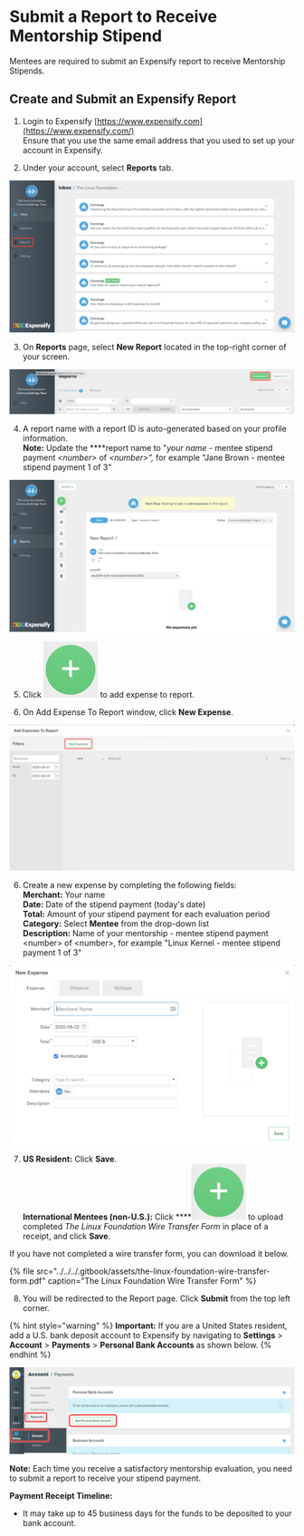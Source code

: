 # Submit a Report to Receive Mentorship Stipend

Mentees are required to submit an Expensify report to receive Mentorship Stipends.

## Create and Submit an Expensify Report <a id="GetReimbursed-SetUpaReimbursementAccountandCreateaReport"></a>

1. Login to Expensify [https://www.expensify.com](https://www.expensify.com/)  
Ensure that you use the same email address that you used to set up your account in Expensify.

2. Under your account, select **Reports** tab.

![](../../../.gitbook/assets/expensify-reports-tab.png)

3. On **Reports** page, select **New Report** located in the top-right corner of your screen.

![](../../../.gitbook/assets/expensify-new-reports.png)

4. A report name with a report ID is auto-generated based on your profile information.  
**Note:** Update the ****report name to "_your name -_ mentee stipend payment &lt;_number&gt;_ of _&lt;number&gt;",_  for example  "Jane Brown - mentee stipend payment 1 of 3"

![](../../../.gitbook/assets/expensify-add-report-and-submit.png)

5. Click ![](../../../.gitbook/assets/plus-icon.png) to add expense to report.

6. On Add Expense To Report window, click **New Expense**.

![](../../../.gitbook/assets/add-expense-screenshot-first-step.png)

6. Create a new expense by completing the following fields:  
     **Merchant:** Your name  
     **Date:** Date of the stipend payment \(today's date\)  
     **Total:** Amount of your stipend payment for each evaluation period   
     **Category:** Select **Mentee** from the drop-down list  
     **Description:** Name of your mentorship - mentee stipend payment &lt;number&gt; of &lt;number&gt;, for example "Linux Kernel - mentee stipend payment 1 of 3"

![](../../../.gitbook/assets/create-new-expense-screenshot-second-step.png)

7. **US Resident:** Click **Save**.  
    **International Mentees \(non-U.S.\):** Click ****![](../../../.gitbook/assets/plus-icon.png) to upload completed _The Linux Foundation Wire Transfer Form_ in place of a receipt, and click **Save**.

If you have not completed a wire transfer form, you can download it below.

{% file src="../../../.gitbook/assets/the-linux-foundation-wire-transfer-form.pdf" caption="The Linux Foundation Wire Transfer Form" %}

8. You will be redirected to the Report page. Click **Submit** from the top left corner.

{% hint style="warning" %}
**Important:** If you are a United States resident, add a U.S. bank deposit account to Expensify by navigating to  **Settings** &gt; **Account** &gt; **Payments** &gt; **Personal Bank Accounts** as shown below.
{% endhint %}

![](../../../.gitbook/assets/us-mentee-add-bank-account.png)

**Note:** Each time you receive a satisfactory mentorship evaluation, you need to submit a report to receive your stipend payment.

**Payment Receipt Timeline:**

* It may take up to 45 business days for the funds to be deposited to your bank account.



